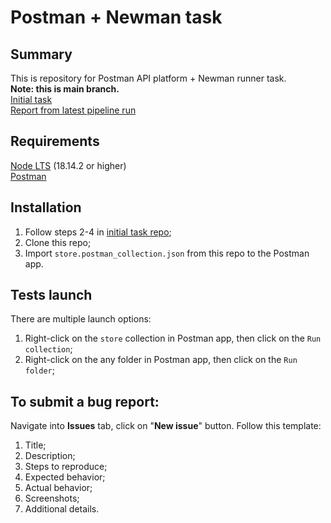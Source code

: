# Postman + Newman task
## Summary
This is repository for Postman API platform + Newman runner task.  
**Note: this is main branch.**  
[Initial task](https://github.com/WannaBeDream/Postman-newman-ghActions)  
[Report from latest pipeline run](https://derherrmannelig.github.io/postman-newman-task/run-report/htmlreport.html)  
## Requirements
[Node LTS](https://nodejs.org/) (18.14.2 or higher)  
[Postman](https://www.postman.com)  
## Installation
1. Follow steps 2-4 in [initial task repo](https://github.com/WannaBeDream/Postman-newman-ghActions);
2. Clone this repo;
3. Import `store.postman_collection.json` from this repo to the Postman app.
## Tests launch
There are multiple launch options:
1. Right-click on the `store` collection in Postman app, then click on the `Run collection`;
2. Right-click on the any folder in Postman app, then click on the `Run folder`;
## To submit a bug report:
Navigate into **Issues** tab, click on "**New issue**" button. Follow this template:
1. Title;
2. Description;
3. Steps to reproduce;
4. Expected behavior;
5. Actual behavior;
6. Screenshots;
7. Additional details.
